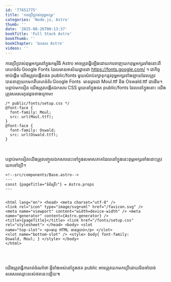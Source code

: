 ```yaml
---
id: '77651775'
title: 'ការប្រើប្រាស់​ពុម្ពអក្សរ'
categories: 'Node.js, Astro'
thumb: ''
date: '2025-08-26T00:13:37'
bookTitle: 'Full Stack Astro'
bookThumb: ''
bookChapter: 'ឯកសារ Astro'
videos: ''
---
```

<p>ការប្រើប្រាស់​ពុម្ព​អក្សរ​នៅ​ក្នុង​​កម្មវិធី Astro ​​​​​​​​​​​​​​​​​​​​​​​​​​​​​​​​​​​​​​​​​​​​​​​​​​​​​​​​​​​​​​​​​​​​​​​​​​​​​​​​​​​​​​​​​​​​​​​​​​​​​​​​​​​​​​​​​​​​​​​​​​​​​​​​​​​​​​​​​​​​​​​​​​​​​​​​​​​​​​​​​​​​​​​​​​​​​​​​​​​​​​​​​​​​​​​​​​​​​​​​​​​​​​​​​​​​​​​​​​​​​​​​​​​​​​​​​​​​​​​​​​​​​​​​​​​​​​​​​​​​​​​​​​​​​​​​​​​​​​​​​​​​​​​​​​​​​​​​​​​​​​​​​​​​​​​​​​​​​​​​​​​​​​​​​​​​​​​អាចត្រូវ​ធ្វើឡើង​ដោយ​ការទាញ​យក​ពុម្ព​អក្សរ​ទាំងនោះ​ពី​គេហទំព័រ Google Fonts ដែល​មាន​អាស័យដ្ឋាន​ជា <a href="https://fonts.google.com/">https://fonts.google.com/</a> ។ ជា​កិច្ច​ចាប់ផ្តើម យើង​ត្រូវ​បង្កើត​ថត​ public/fonts មួយ​សំរាប់​រក្សាទុកនូវ​ពុម្ពអក្សរទាំងឡាយ​ដែលត្រូវ​បានទាញ​យក​មកពី​គេហទំព័រ Google Fonts &nbsp;មាន​ដូច​ជា Moul.ttf និង Oswald.ttf ជា​ដើម។ បន្ទាប់​មក​ទៀត យើង​ត្រូវ​បង្កើត​ឯកសារ CSS មួយនៅ​ក្នុង​ថត public/fonts ដែល​នៅ​ក្នុង​នោះ យើង​ត្រូវ​សរសេរ​កូដ​ដូច​ខាង​ក្រោម​៖</p><pre><code>/* public/fonts/setup.css */
@font-face {
  font-family: Moul;
  src: url(Moul.ttf);
}
@font-face {
  font-family: Oswald;
  src: url(Oswald.ttf);
}</code></pre><p>&nbsp;</p><p>បន្ទាប់​មកទៀត​យើង​ត្រូវ​បញ្ចូល​ឯកសារ​នេះទៅ​ក្នុង​សមាសភាគ​ដែល​នៅ​ក្នុង​នេះពុម្ពអក្សរ​ទាំងនោះ​​ត្រូវ​យក​ទៅ​ប្រើ​។</p><pre><code class="svelte">&lt;!--src/components/Base.astro--&gt;
---
const {pageTitle="ទំព័រ​គ្រឺះ"} = Astro.props
---
 
&lt;html lang="en"&gt;
    &lt;head&gt;
        &lt;meta charset="utf-8" /&gt;
        &lt;link rel="icon" type="image/svg+xml" href="/favicon.svg" /&gt;
        &lt;meta name="viewport" content="width=device-width" /&gt;
        &lt;meta name="generator" content={Astro.generator} /&gt;
        &lt;title&gt;{pageTitle}&lt;/title&gt;
        &lt;link href="/fonts/setup.css" rel="stylesheet"&gt;
    &lt;/head&gt;
    &lt;body&gt;
        &lt;slot name="top-slot"&gt;
            &lt;p&gt;ធាតុ HTML មាន​ស្រាប់&lt;/p&gt;
        &lt;/slot&gt;
        &lt;slot name="bottom-slot" /&gt;
        &lt;style&gt;
            body{
                font-family: Oswald, Moul;
            }
        &lt;/style&gt;
    &lt;/body&gt;
&lt;/html&gt;</code></pre><p>&nbsp;</p><p>យើង​ត្រូវ​ធ្វើការ​កត់​ចំណាំ​ថា អ្វី​ទាំងអស់​នៅ​ក្នុង​ថត public អាច​ត្រូវ​យក​មក​ប្រើ​ដោយ​មិន​ចាំបាច់​សរសេរ​ឈ្មោះ​របស់​ថត​នេះ​ឡើយ​៕</p>